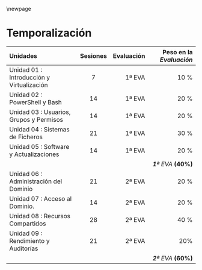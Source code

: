 \newpage

# Temporalización 

| Unidades | Sesiones | Evaluación | Peso  en la *Evaluación* |
|:--------| :-: | -: | -: |
| Unidad 01 : Introducción y Virtualización | 7 |  1ª EVA | 10 %| 
| Unidad 02 : PowerShell y Bash| 14 | 1ª EVA | 20 %|
| Unidad 03 : Usuarios, Grupos y Permisos| 14 | 1ª EVA | 20 %| 
| Unidad 04 : Sistemas de Ficheros| 21 | 1ª EVA | 30 %|
| Unidad 05 : Software y Actualizaciones| 14 | 1ª EVA | 20 %|
|||| ***1ª** EVA* **(40%)**||
| Unidad 06 : Administración del Dominio| 21 | 2ª EVA | 20 %| 
| Unidad 07 : Acceso al Dominio.| 14 | 2ª EVA | 20 % | 
| Unidad 08 : Recursos Compartidos| 28 | 2ª EVA | 40 %| 
| Unidad 09 : Rendimiento y Auditorías| 21 | 2ª EVA | 20% |
|||| ***2ª** EVA* **(60%)**|
